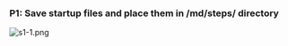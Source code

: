 ### P1: Save startup files and place them in /md/steps/ directory

![s1-1.png](https://i.imgur.com/pSPc6wJ.png)
